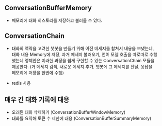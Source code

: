 ## ConversationBufferMemory

- 메모리에 대화 히스토리를 저장하고 불러올 수 있다.

## ConversationChain

- 대화의 맥락을 고려한 챗봇을 만들기 위해 이전 메세지를 합쳐서 내용을 보냈는데, 대화 내용 Memory에 저장, 과거 메세지 불러오기, 언어 모델 호출을 따로따로 수행했는데 랭체인은 이러한 과정을 쉽게 구현할 수 있는 ConversationChain 모듈을 제공한다.
  (거 메세지 검색, 새로운 메세지 추가, 챗봇에 그 메세지를 전달, 응답을 메모리에 저장을 한번에 수행)

- redis 사용

## 매우 긴 대화 기록에 대응

- 오래된 대화 삭제하기 (ConversationBufferWindowMemory)
- 대화를 요약해 토큰 수 제한에 대응 (ConversationBufferSummaryMemory)
